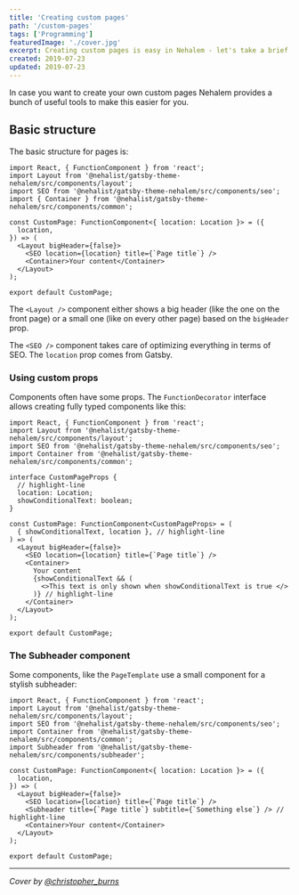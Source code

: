 ```yaml
---
title: 'Creating custom pages'
path: '/custom-pages'
tags: ['Programming']
featuredImage: './cover.jpg'
excerpt: Creating custom pages is easy in Nehalem - let's take a brief look.
created: 2019-07-23
updated: 2019-07-23
---
```


In case you want to create your own custom pages Nehalem provides a bunch of useful tools to make this easier for you.

## Basic structure

The basic structure for pages is:

```tsx { numberLines: true }
import React, { FunctionComponent } from 'react';
import Layout from '@nehalist/gatsby-theme-nehalem/src/components/layout';
import SEO from '@nehalist/gatsby-theme-nehalem/src/components/seo';
import { Container } from '@nehalist/gatsby-theme-nehalem/src/components/common';

const CustomPage: FunctionComponent<{ location: Location }> = ({
  location,
}) => (
  <Layout bigHeader={false}>
    <SEO location={location} title={`Page title`} />
    <Container>Your content</Container>
  </Layout>
);

export default CustomPage;
```

The `<Layout />` component either shows a big header (like the one on the front page) or a small one (like on every other page) based on the
`bigHeader` prop.

The `<SEO />` component takes care of optimizing everything in terms of SEO. The `location` prop comes from Gatsby.

### Using custom props

Components often have some props. The `FunctionDecorator` interface allows creating fully typed components like this:

```tsx { numberLines: true }
import React, { FunctionComponent } from 'react';
import Layout from '@nehalist/gatsby-theme-nehalem/src/components/layout';
import SEO from '@nehalist/gatsby-theme-nehalem/src/components/seo';
import Container from '@nehalist/gatsby-theme-nehalem/src/components/common';

interface CustomPageProps {
  // highlight-line
  location: Location;
  showConditionalText: boolean;
}

const CustomPage: FunctionComponent<CustomPageProps> = (
  { showConditionalText, location }, // highlight-line
) => (
  <Layout bigHeader={false}>
    <SEO location={location} title={`Page title`} />
    <Container>
      Your content
      {showConditionalText && (
        <>This text is only shown when showConditionalText is true </>
      )} // highlight-line
    </Container>
  </Layout>
);

export default CustomPage;
```

### The Subheader component

Some components, like the `PageTemplate` use a small component for a stylish subheader:

```tsx { numberLines: true }
import React, { FunctionComponent } from 'react';
import Layout from '@nehalist/gatsby-theme-nehalem/src/components/layout';
import SEO from '@nehalist/gatsby-theme-nehalem/src/components/seo';
import Container from '@nehalist/gatsby-theme-nehalem/src/components/common';
import Subheader from '@nehalist/gatsby-theme-nehalem/src/components/subheader';

const CustomPage: FunctionComponent<{ location: Location }> = ({
  location,
}) => (
  <Layout bigHeader={false}>
    <SEO location={location} title={`Page title`} />
    <Subheader title={`Page title`} subtitle={`Something else`} /> // highlight-line
    <Container>Your content</Container>
  </Layout>
);

export default CustomPage;
```

---

_Cover by [@christopher_burns](https://unsplash.com/@christopher__burns)_

